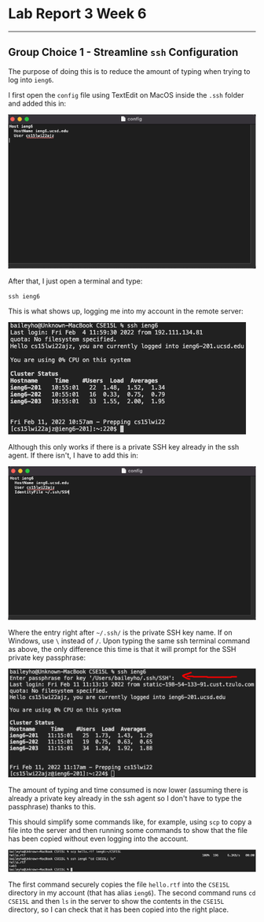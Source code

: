 # Lab Report 3 Week 6
---
## Group Choice 1 - Streamline `ssh` Configuration

The purpose of doing this is to reduce the amount of typing when trying to log into `ieng6`.

I first open the `config` file using TextEdit on MacOS inside the `.ssh` folder and added this in:

![Image](/lab3week6ss/Figure1.png)

After that, I just open a terminal and type:

```
ssh ieng6
```

This is what shows up, logging me into my account in the remote server:

![Image](/lab3week6ss/Figure2.png)

Although this only works if there is a private SSH key already in the ssh agent. If there isn't, I have to add this in:

![Image](/lab3week6ss/Figure3.png)

Where the entry right after `~/.ssh/` is the private SSH key name. If on Windows, use `\` instead of `/`. Upon typing the same ssh terminal command as above, the only difference this time is that it will prompt for the SSH private key passphrase:

![Image](/lab3week6ss/Figure4.png)

The amount of typing and time consumed is now lower (assuming there is already a private key already in the ssh agent so I don't have to type the passphrase) thanks to this.

This should simplify some commands like, for example, using `scp` to copy a file into the server and then running some commands to show that the file has been copied without even logging into the account.

![Image](/lab3week6ss/Figure5.png)

The first command securely copies the file `hello.rtf` into the `CSE15L` directory in my account (that has alias `ieng6`). The second command runs `cd CSE15L` and then `ls` in the server to show the contents in the `CSE15L` directory, so I can check that it has been copied into the right place.